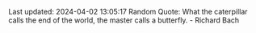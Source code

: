 Last updated: 2024-04-02 13:05:17
Random Quote: What the caterpillar calls the end of the world, the master calls a butterfly. - Richard Bach
